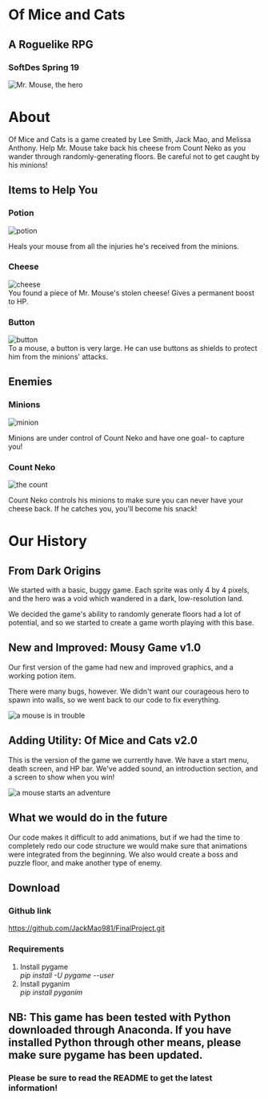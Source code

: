 # Of Mice and Cats  
## A Roguelike RPG  
### SoftDes Spring 19  


![Mr. Mouse, the hero](https://github.com/JackMao981/FinalProject/blob/master/sprites/sprite_png/logo.png)  

# About
Of Mice and Cats is a game created by Lee Smith, Jack Mao, and Melissa Anthony. Help Mr. Mouse take back his cheese from Count Neko as you wander through randomly-generating floors. Be careful not to get caught by his minions!

## Items to Help You

### Potion
![potion](https://github.com/LeeSmith7/miceandcats/blob/master/sprite_png/webpotion.png)  

Heals your mouse from all the injuries he's received from the minions.


### Cheese
![cheese](https://github.com/JackMao981/FinalProject/blob/master/sprites/sprite_png/webcheese.png)  
You found a piece of Mr. Mouse's stolen cheese! Gives a permanent boost to HP.

### Button
![button](https://github.com/JackMao981/FinalProject/blob/master/sprites/sprite_png/webbutton.png)  
To a mouse, a button is very large. He can use buttons as shields to protect him from the minions' attacks.

## Enemies
### Minions
![minion](https://github.com/JackMao981/FinalProject/blob/master/sprites/sprite_png/webenemy.png)

Minions are under control of Count Neko and have one goal- to capture you!

### Count Neko
![the count](https://github.com/JackMao981/FinalProject/blob/master/sprites/sprite_png/webneko.png)  

Count Neko controls his minions to make sure you can never have your cheese back. If he catches you, you'll become his snack!

# Our History
## From Dark Origins
We started with a basic, buggy game. Each sprite was only 4 by 4 pixels, and the hero was a void which wandered in a dark, low-resolution land.
  
We decided the game's ability to randomly generate floors had a lot of potential, and so we started to create a game worth playing with this base.

## New and Improved: Mousy Game v1.0
Our first version of the game had new and improved graphics, and a working potion item.
  
There were many bugs, however. We didn't want our courageous hero to spawn into walls, so we went back to our code to fix everything.

![a mouse is in trouble](https://github.com/JackMao981/FinalProject/blob/master/sprites/sprite_png/deadmau.png)

## Adding Utility: Of Mice and Cats v2.0
This is the version of the game we currently have. We have a start menu, death screen, and HP bar.
We've added sound, an introduction section, and a screen to show when you win!

![a mouse starts an adventure](https://github.com/JackMao981/FinalProject/blob/master/sprites/sprite_png/intro3.png)

## What we would do in the future
Our code makes it difficult to add animations, but if we had the time to completely redo our code structure we would make sure that animations were integrated from the beginning. We also would create a boss and puzzle floor, and make another type of enemy.
 
## Download
### Github link
https://github.com/JackMao981/FinalProject.git
### Requirements
1. Install pygame  
_pip install -U pygame --user_
2. Install pyganim  
_pip install pyganim_

## NB: This game has been tested with Python downloaded through Anaconda. If you have installed Python through other means, please make sure pygame has been updated.

### Please be sure to read the README to get the latest information!
